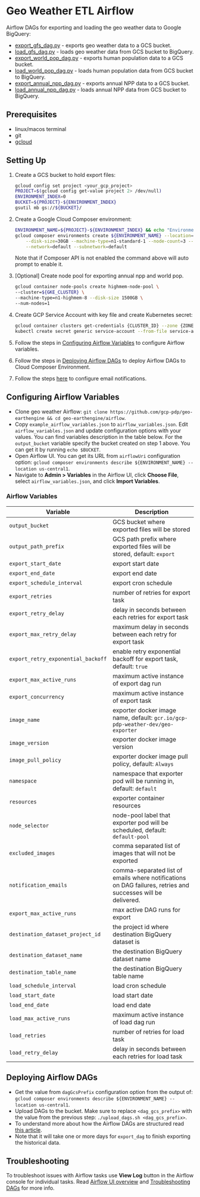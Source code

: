 # Geo Weather ETL Airflow

Airflow DAGs for exporting and loading the geo weather data to Google BigQuery:

- [export_gfs_dag.py](dags/export_gfs_dag.py) - exports geo weather data to a GCS bucket.
- [load_gfs_dag.py](dags/load_gfs_dag.py) - loads geo weather data from GCS bucket to BigQuery.
- [export_world_pop_dag.py](dags/export_world_pop_dag.py) - exports human population data to a GCS bucket.
- [load_world_pop_dag.py](dags/load_gfs_dag.py) - loads human population data from GCS bucket to BigQuery.
- [export_annual_npp_dag.py](dags/export_annual_npp_dag.py) - exports annual NPP data to a GCS bucket.
- [load_annual_npp_dag.py](dags/load_annual_npp_dag.py) - loads annual NPP data from GCS bucket to BigQuery.

## Prerequisites

* linux/macos terminal 
* git
* [gcloud](https://cloud.google.com/sdk/install)

## Setting Up

1. Create a GCS bucket to hold export files:

    ```bash
    gcloud config set project <your_gcp_project>
    PROJECT=$(gcloud config get-value project 2> /dev/null)
    ENVIRONMENT_INDEX=0
    BUCKET=${PROJECT}-${ENVIRONMENT_INDEX}
    gsutil mb gs://${BUCKET}/
    ```

2. Create a Google Cloud Composer environment:

    ```bash
    ENVIRONMENT_NAME=${PROJECT}-${ENVIRONMENT_INDEX} && echo "Environment name is ${ENVIRONMENT_NAME}"
    gcloud composer environments create ${ENVIRONMENT_NAME} --location=us-central1 --zone=us-central1-a \
        --disk-size=30GB --machine-type=n1-standard-1 --node-count=3 --python-version=3 --image-version=composer-1.16.5-airflow-1.10.14 \
        --network=default --subnetwork=default    
    ```
   
    Note that if Composer API is not enabled the command above will auto prompt to enable it.
   
3. [Optional] Create node pool for exporting annual npp and world pop.
   
    ```bash
    gcloud container node-pools create highmem-node-pool \
    --cluster=${GKE_CLUSTER} \
    --machine-type=n1-highmem-8 --disk-size 1500GB \
    --num-nodes=1
    ```
   
4. Create GCP Service Account with key file and create Kubernetes secret:
    ```bash
    gcloud container clusters get-credentials {CLUSTER_ID} --zone {ZONE} --project ${PROJECT}
    kubectl create secret generic service-account --from-file service-account.json={SERVICE_ACCOUNT_KEY.json} 
    ```

5. Follow the steps in [Configuring Airflow Variables](#configuring-airflow-variables) to configure Airflow variables.
    
6. Follow the steps in [Deploying Airflow DAGs](#deploying-airflow-dags) 
to deploy Airflow DAGs to Cloud Composer Environment.
 
7. Follow the steps [here](https://cloud.google.com/composer/docs/how-to/managing/creating#notification) 
to configure email notifications.

## Configuring Airflow Variables

- Clone geo weather Airflow: `git clone https://github.com/gcp-pdp/geo-earthengine && cd geo-earthengine/airflow`.
- Copy `example_airflow_variables.json` to `airflow_variables.json`. 
  Edit `airflow_variables.json` and update configuration options with your values. 
  You can find variables description in the table below. For the `output_bucket` variable 
  specify the bucket created on step 1 above. You can get it by running `echo $BUCKET`.
- Open Airflow UI. You can get its URL from `airflowUri` configuration option: 
  `gcloud composer environments describe ${ENVIRONMENT_NAME} --location us-central1`.
- Navigate to **Admin > Variables** in the Airflow UI, click **Choose File**, select `airflow_variables.json`, 
  and click **Import Variables**.
  
### Airflow Variables

| Variable | Description |
|---|---|
| `output_bucket` | GCS bucket where exported files will be stored |
| `output_path_prefix` | GCS path prefix where exported files will be stored, default: `export` |
| `export_start_date` | export start date |
| `export_end_date` | export end date |
| `export_schedule_interval` | export cron schedule |
| `export_retries` | number of retries for export task |
| `export_retry_delay` | delay in seconds between each retries for export task |
| `export_max_retry_delay` | maximum delay in seconds between each retry for export task |
| `export_retry_exponential_backoff` | enable retry exponential backoff for export task, default: `true` |
| `export_max_active_runs` | maximum active instance of export dag run |
| `export_concurrency` | maximum active instance of export task |
| `image_name` | exporter docker image name, default: `gcr.io/gcp-pdp-weather-dev/geo-exporter` |
| `image_version` | exporter docker image version |
| `image_pull_policy` | exporter docker image pull policy, default: `Always` |
| `namespace` | namespace that exporter pod will be running in, default: `default` |
| `resources` | exporter container resources |
| `node_selector` | node-pool label that exporter pod will be scheduled, default: `default-pool` |
| `excluded_images` | comma separated list of images that will not be exported |
| `notification_emails` | comma-separated list of emails where notifications on DAG failures, retries and successes will be delivered. |
| `export_max_active_runs` | max active DAG runs for export |
| `destination_dataset_project_id` | the project id where destination BigQuery dataset is |
| `destination_dataset_name` | the destination BigQuery dataset name |
| `destination_table_name` | the destination BigQuery table name |
| `load_schedule_interval` | load cron schedule |
| `load_start_date` | load start date |
| `load_end_date` | load end date |
| `load_max_active_runs` | maximum active instance of load dag run |
| `load_retries` | number of retries for load task |
| `load_retry_delay` | delay in seconds between each retries for load task |
  
## Deploying Airflow DAGs

- Get the value from `dagGcsPrefix` configuration option from the output of:
  `gcloud composer environments describe ${ENVIRONMENT_NAME} --location us-central1`.
- Upload DAGs to the bucket. Make sure to replace `<dag_gcs_prefix>` with the value from the previous step:
  `./upload_dags.sh <dag_gcs_prefix>`.
- To understand more about how the Airflow DAGs are structured 
  read [this article](https://cloud.google.com/blog/products/data-analytics/ethereum-bigquery-how-we-built-dataset).
- Note that it will take one or more days for `export_dag` to finish exporting the historical data.

## Troubleshooting

To troubleshoot issues with Airflow tasks use **View Log** button in the Airflow console for individual tasks.
Read [Airflow UI overview](https://airflow.apache.org/docs/stable/ui.html) and 
[Troubleshooting DAGs](https://cloud.google.com/composer/docs/how-to/using/troubleshooting-dags) for more info. 
